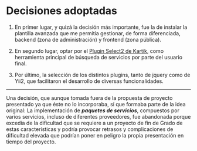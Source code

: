 # Decisiones adoptadas

1. En primer lugar, y quizá la decisión más importante, fue la de instalar la plantilla avanzada que me permitía gestionar, de forma diferenciada, backend (zona de administración) y frontend (zona pública).

2. En segundo lugar, optar por el [Plugin Select2 de Kartik](http://demos.krajee.com/widget-details/select2), como herramienta principal de búsqueda de servicios por parte del usuario final.

3. Por último, la selección de los distintos plugins, tanto de jquery como de Yii2, que facilitaron el desarrollo de diversas funcionalidades.

***

Una decisión, que aunque tomada fuera de la propuesta de proyecto presentado ya que éste no lo incorporaba, sí que formaba parte de la idea original: La implementación de ***paquetes de servicios***, compuestos  por varios servicios, incluso de diferentes proveedores, fue abandonada porque excedía de la dificultad que se requiere a un proyecto de fin de Grado de estas características y podría provocar retrasos y complicaciones de dificultad elevada que podrían poner en peligro la propia presentación en tiempo del proyecto.
